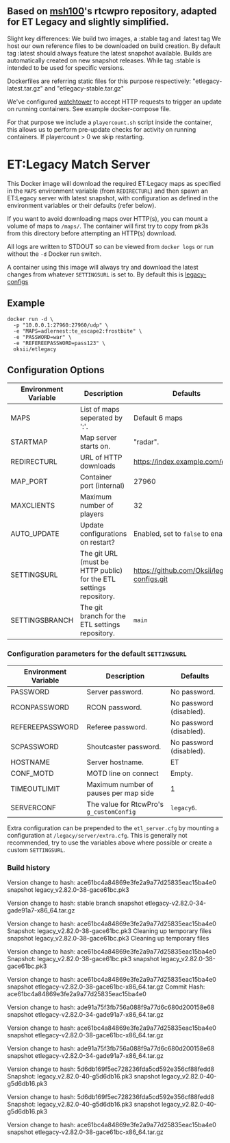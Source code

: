 ## Based on [msh100](https://github.com/msh100/rtcw)'s rtcwpro repository, adapted for ET Legacy and slightly simplified.

Slight key differences: We build two images, a :stable tag and :latest tag
We host our own reference files to be downloaded on build creation. By default 
tag :latest should always feature the latest snapshot available. Builds are 
automatically created on new snapshot releases. 
While tag :stable is intended to be used for specific versions. 

Dockerfiles are referring static files for this purpose respectively: 
"etlegacy-latest.tar.gz" and "etlegacy-stable.tar.gz"

We've configured [watchtower](https://containrrr.dev/watchtower/) to accept 
HTTP requests to trigger an update on running containers. 
See example docker-compose file. 

For that purpose we include a `playercount.sh` script inside the container, 
this allows us to perform pre-update checks for activity on running containers.
If playercount > 0 we skip restarting. 

# ET:Legacy Match Server

This Docker image will download the required ET:Legacy maps as specified in the
`MAPS` environment variable (from `REDIRECTURL`) and then spawn an ET:Legacy
server with latest snapshot, with configuration as defined in the environment variables or
their defaults (refer below).

If you want to avoid downloading maps over HTTP(s), you can mount a volume of
maps to `/maps/`.
The container will first try to copy from pk3s from this directory before
attempting an HTTP(s) download.

All logs are written to STDOUT so can be viewed from `docker logs` or run
without the `-d` Docker run switch.

A container using this image will always try and download the latest changes
from whatever `SETTINGSURL` is set to.
By default this is [legacy-configs](https://github.com/Oksii/legacy-configs)


## Example

```
docker run -d \
  -p "10.0.0.1:27960:27960/udp" \
  -e "MAPS=adlernest:te_escape2:frostbite" \
  -e "PASSWORD=war" \
  -e "REFEREEPASSWORD=pass123" \
  oksii/etlegacy
```

## Configuration Options

Environment Variable | Description                    | Defaults
-------------------- | ------------------------------ | ------------------------
MAPS                 | List of maps seperated by ':'. | Default 6 maps
STARTMAP             | Map server starts on.          | "radar".
REDIRECTURL          | URL of HTTP downloads          | https://index.example.com/et/
MAP_PORT             | Container port (internal)      | 27960
MAXCLIENTS           | Maximum number of players      | 32
AUTO_UPDATE          | Update configurations on restart? | Enabled, set to `false` to enable.
SETTINGSURL          | The git URL (must be HTTP public) for the ETL settings repository. | https://github.com/Oksii/legacy-configs.git
SETTINGSBRANCH       | The git branch for the ETL settings repository. | `main`


### Configuration parameters for the default `SETTINGSURL`

Environment Variable | Description                    | Defaults
-------------------- | ------------------------------ | ------------------------
PASSWORD             | Server password.               | No password.
RCONPASSWORD         | RCON password.                 | No password (disabled).
REFEREEPASSWORD      | Referee password.              | No password (disabled).
SCPASSWORD           | Shoutcaster password.          | No password (disabled).
HOSTNAME             | Server hostname.               | ET
CONF_MOTD            | MOTD line on connect           | Empty.
TIMEOUTLIMIT         | Maximum number of pauses per map side | 1
SERVERCONF           | The value for RtcwPro's `g_customConfig` | `legacy6`.


Extra configuration can be prepended to the `etl_server.cfg` by mounting a
configuration at `/legacy/server/extra.cfg`.
This is generally not recommended, try to use the variables above where
possible or create a custom `SETTINGSURL`.


### Build history

Version change to hash: ace61bc4a84869e3fe2a9a77d25835eac15ba4e0 snapshot legacy_v2.82.0-38-gace61bc.pk3


Version change to hash: stable branch snapshot etlegacy-v2.82.0-34-gade91a7-x86_64.tar.gz

Version change to hash: ace61bc4a84869e3fe2a9a77d25835eac15ba4e0
Snapshot: legacy_v2.82.0-38-gace61bc.pk3
Cleaning up temporary files
 snapshot legacy_v2.82.0-38-gace61bc.pk3
Cleaning up temporary files

Version change to hash: ace61bc4a84869e3fe2a9a77d25835eac15ba4e0
Snapshot: legacy_v2.82.0-38-gace61bc.pk3
 snapshot legacy_v2.82.0-38-gace61bc.pk3

Version change to hash: ace61bc4a84869e3fe2a9a77d25835eac15ba4e0
 snapshot etlegacy-v2.82.0-38-gace61bc-x86_64.tar.gz
Commit Hash: ace61bc4a84869e3fe2a9a77d25835eac15ba4e0

Version change to hash: ade91a75f3fb756a088f9a77d6c680d200158e68 snapshot etlegacy-v2.82.0-34-gade91a7-x86_64.tar.gz

Version change to hash: ace61bc4a84869e3fe2a9a77d25835eac15ba4e0 snapshot etlegacy-v2.82.0-38-gace61bc-x86_64.tar.gz

Version change to hash: ade91a75f3fb756a088f9a77d6c680d200158e68 snapshot etlegacy-v2.82.0-34-gade91a7-x86_64.tar.gz

Version change to hash: 5d6db169f5ec728236fda5cd592e356cf88fedd8
Snapshot: legacy_v2.82.0-40-g5d6db16.pk3
 snapshot legacy_v2.82.0-40-g5d6db16.pk3


Version change to hash: 5d6db169f5ec728236fda5cd592e356cf88fedd8
Snapshot: legacy_v2.82.0-40-g5d6db16.pk3
 snapshot legacy_v2.82.0-40-g5d6db16.pk3


Version change to hash: ace61bc4a84869e3fe2a9a77d25835eac15ba4e0 snapshot etlegacy-v2.82.0-38-gace61bc-x86_64.tar.gz
